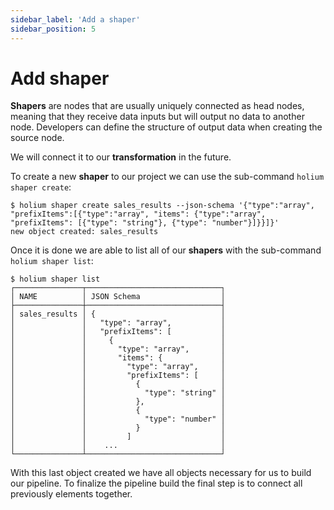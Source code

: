 ```yaml
---
sidebar_label: 'Add a shaper'
sidebar_position: 5
---
```


# Add shaper

**Shapers** are nodes that are usually uniquely connected as head nodes, meaning that they receive 
data inputs but will output no data to another node. Developers can define the structure of output 
data when creating the source node.

We will connect it to our **transformation** in the future.

To create a new **shaper** to our project we can use the sub-command `holium shaper create`:

```shell
$ holium shaper create sales_results --json-schema '{"type":"array", "prefixItems":[{"type":"array", "items": {"type":"array", "prefixItems": [{"type": "string"}, {"type": "number"}]}}]}'
new object created: sales_results
```

Once it is done we are able to list all of our **shapers** with the sub-command `holium shaper list`:

```shell
$ holium shaper list
┌───────────────┬──────────────────────────────┐                  
│ NAME          │ JSON Schema                  │
├───────────────┼──────────────────────────────┤
│ sales_results │ {                            │
│               │   "type": "array",           │
│               │   "prefixItems": [           │
│               │     {                        │
│               │       "type": "array",       │
│               │       "items": {             │
│               │         "type": "array",     │
│               │         "prefixItems": [     │
│               │           {                  │
│               │             "type": "string" │
│               │           },                 │
│               │           {                  │
│               │             "type": "number" │
│               │           }                  │
│               │         ]                    │
│               │    ...                       │
└───────────────┴──────────────────────────────┘
```

With this last object created we have all objects necessary for us to build our pipeline. To finalize the 
pipeline build the final step is to connect all previously elements together.


